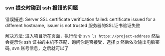 ### svn 提交时碰到 ssh 报错的问题

错误描述:
Server SSL certificate verification failed: certificate issued for a different hostname, issuer is not trusted
服务器的SSL证书验证失败

解决方法:
进入项目所在页面，执行命令 `svn ls https://project-address`
然后会提示你 ssh 证书的主机不匹配，询问你是否接受，选择 p
然后依次输出电脑密码, svn 账号信息，之后就可以了